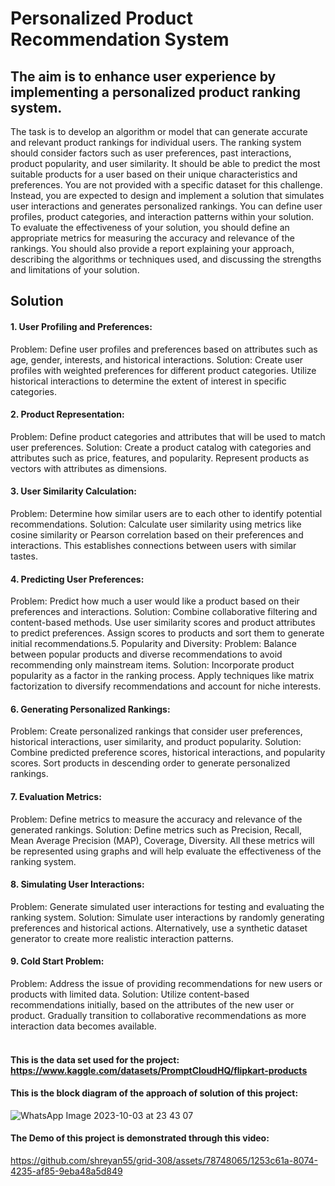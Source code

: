 # Personalized Product Recommendation System </br>
## The aim is to enhance user experience by implementing a personalized product ranking system.</br>
The task is to develop an algorithm or model that can generate accurate and relevant product rankings for individual users. The ranking system should consider factors such as user preferences, past interactions, product popularity, and user similarity. It should be able to predict the most suitable products for a user based on their unique characteristics and preferences. You are not provided with a specific dataset for this challenge. Instead, you are expected to design and implement a solution that simulates user interactions and generates personalized rankings. You can define user profiles, product categories, and interaction patterns within your solution. To evaluate the effectiveness of your solution, you should define an appropriate metrics for measuring the accuracy and relevance of the rankings. You should also provide a report explaining your approach, describing the algorithms or techniques used, and discussing the strengths and limitations of your solution.

## Solution

#### 1. User Profiling and Preferences:
Problem: Define user profiles and preferences based on attributes such as age, gender, interests, and historical interactions.
Solution: Create user profiles with weighted preferences for different product categories. Utilize historical interactions to
determine the extent of interest in specific categories.
#### 2. Product Representation:
Problem: Define product categories and attributes that will be used to match user preferences.
Solution: Create a product catalog with categories and attributes such as price, features, and popularity. Represent products as
vectors with attributes as dimensions.
#### 3. User Similarity Calculation:
Problem: Determine how similar users are to each other to identify potential recommendations.
Solution: Calculate user similarity using metrics like cosine similarity or Pearson correlation based on their preferences and
interactions. This establishes connections between users with similar tastes.
#### 4. Predicting User Preferences:
Problem: Predict how much a user would like a product based on their preferences and interactions.
Solution: Combine collaborative filtering and content-based methods. Use user similarity scores and product attributes to predict
preferences. Assign scores to products and sort them to generate initial recommendations.5. Popularity and Diversity:
Problem: Balance between popular products and diverse recommendations to avoid recommending only mainstream items.
Solution: Incorporate product popularity as a factor in the ranking process. Apply techniques like matrix factorization to diversify
recommendations and account for niche interests.
#### 6. Generating Personalized Rankings:
Problem: Create personalized rankings that consider user preferences, historical interactions, user similarity, and product popularity.
Solution: Combine predicted preference scores, historical interactions, and popularity scores. Sort products in descending order
to generate personalized rankings.
#### 7. Evaluation Metrics:
Problem: Define metrics to measure the accuracy and relevance of the generated rankings.
Solution: Define metrics such as Precision, Recall, Mean Average Precision (MAP), Coverage, Diversity. All these metrics will be
represented using graphs and will help evaluate the effectiveness of the ranking system.
#### 8. Simulating User Interactions:
Problem: Generate simulated user interactions for testing and evaluating the ranking system.
Solution: Simulate user interactions by randomly generating preferences and historical actions. Alternatively, use a synthetic dataset
generator to create more realistic interaction patterns.
#### 9. Cold Start Problem:
Problem: Address the issue of providing recommendations for new users or products with limited data.
Solution: Utilize content-based recommendations initially, based on the attributes of the new user or product. Gradually transition to
collaborative recommendations as more interaction data becomes available.
</br>
</br>

#### This is the data set used for the project: https://www.kaggle.com/datasets/PromptCloudHQ/flipkart-products

#### This is the block diagram of the approach of solution of this project:
![WhatsApp Image 2023-10-03 at 23 43 07](https://github.com/shreyan55/grid-308/assets/78748065/e2e13f36-7736-4e64-87de-1d03675c58a1)

#### The Demo of this project is demonstrated through this video:

https://github.com/shreyan55/grid-308/assets/78748065/1253c61a-8074-4235-af85-9eba48a5d849












